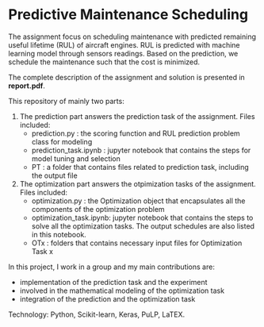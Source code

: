 # Predictive Maintenance Scheduling

The assignment focus on scheduling maintenance with predicted remaining useful lifetime (RUL) of aircraft engines. RUL is predicted with machine learning model through sensors readings. Based on the prediction, we schedule the maintenance such that the cost is minimized.

The complete description of the assignment and solution is presented in **report.pdf**.

This repository of mainly two parts:
1. The prediction part answers the prediction task of the assignment. Files included:
	- prediction.py 		: the scoring function and RUL prediction problem class for modeling
	- prediction_task.ipynb : jupyter notebook that contains the steps for model tuning and selection
	- PT 					: a folder that contains files related to prediction task, including the output file
2. The optimization part answers the otpimization tasks of the assignment. Files included:
	- optimization.py 		: the Optimization object that encapsulates all the components of the optimization problem
	- optimization_task.ipynb: 
		jupyter notebook that contains the steps to solve all the optimization tasks.
		The output schedules are also listed in this notebook.
	- OTx					: folders that contains necessary input files for Optimization Task x

In this project, I work in a group and my main contributions are:
- implementation of the prediction task and the experiment
- involved in the mathematical modeling of the optimization task
- integration of the prediction and the optimization task

Technology: Python, Scikit-learn, Keras, PuLP, LaTEX.